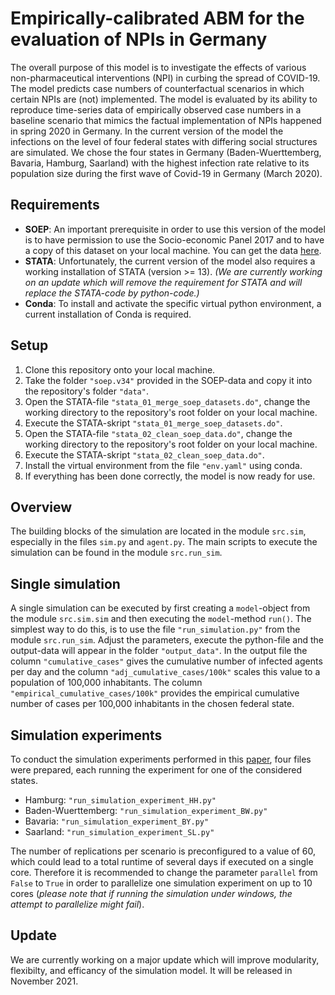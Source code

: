 # Empirically-calibrated ABM for the evaluation of NPIs in Germany
The overall purpose of this model is to investigate the effects of various non-pharmaceutical interventions (NPI) in curbing the spread of COVID-19.
The model predicts case numbers of counterfactual scenarios in which certain NPIs are (not) implemented.
The model is evaluated by its ability to reproduce time-series data of empirically observed case numbers in a baseline scenario that mimics the factual implementation of NPIs happened in spring 2020 in Germany.
In the current version of the model the infections on the level of four federal states with differing social structures are simulated. 
We chose the four states in Germany (Baden-Wuerttemberg, Bavaria, Hamburg, Saarland) with the highest infection rate relative to its population size during the first wave of Covid-19 in Germany (March 2020).

## Requirements
- **SOEP**: An important prerequisite in order to use this version of the model is to have permission to use the Socio-economic Panel 2017 and to have a copy of this dataset on your local machine. You can get the data [here](https://www.diw.de/sixcms/detail.php?id=diw_01.c.738729.en).
- **STATA**: Unfortunately, the current version of the model also requires a working installation of STATA (version >= 13). *(We are currently working on an update which will remove the requirement for STATA and will replace the STATA-code by python-code.)*
- **Conda**: To install and activate the specific virtual python environment, a current installation of Conda is required.

## Setup
1. Clone this repository onto your local machine.
2. Take the folder `"soep.v34"` provided in the SOEP-data and copy it into the repository's folder `"data"`.
3. Open the STATA-file `"stata_01_merge_soep_datasets.do"`, change the working directory to the repository's root folder on your local machine.
4. Execute the STATA-skript `"stata_01_merge_soep_datasets.do"`.
5. Open the STATA-file `"stata_02_clean_soep_data.do"`, change the working directory to the repository's root folder on your local machine.
6. Execute the STATA-skript `"stata_02_clean_soep_data.do"`.
7. Install the virtual environment from the file `"env.yaml"` using conda.
8. If everything has been done correctly, the model is now ready for use.

## Overview
The building blocks of the simulation are located in the module `src.sim`, especially in the files `sim.py` and `agent.py`.
The main scripts to execute the simulation can be found in the module `src.run_sim`.

## Single simulation
A single simulation can be executed by first creating a `model`-object from the module `src.sim.sim` and then executing the `model`-method `run()`. 
The simplest way to do this, is to use the file `"run_simulation.py"` from the module `src.run_sim`.
Adjust the parameters, execute the python-file and the output-data will appear in the folder `"output_data"`.
In the output file the column `"cumulative_cases"` gives the cumulative number of infected agents per day and the column `"adj_cumulative_cases/100k"` scales this value to a population of 100,000 inhabitants. The column `"empirical_cumulative_cases/100k"` provides the empirical cumulative number of cases per 100,000 inhabitants in the chosen federal state.

## Simulation experiments
To conduct the simulation experiments performed in this [paper](https://www.medrxiv.org/content/10.1101/2021.04.16.21255606v1), four files were prepared, each running the experiment for one of the considered states.
- Hamburg: `"run_simulation_experiment_HH.py"`
- Baden-Wuerttemberg: `"run_simulation_experiment_BW.py"`
- Bavaria: `"run_simulation_experiment_BY.py"`
- Saarland: `"run_simulation_experiment_SL.py"`

The number of replications per scenario is preconfigured to a value of 60, which could lead to a total runtime of several days if executed on a single core.
Therefore it is recommended to change the parameter `parallel` from `False` to `True` in order to parallelize one simulation experiment on up to 10 cores (*please note that if running the simulation under windows, the attempt to parallelize might fail*).

## Update
We are currently working on a major update which will improve modularity, flexibilty, and efficancy of the simulation model. It will be released in November 2021.
